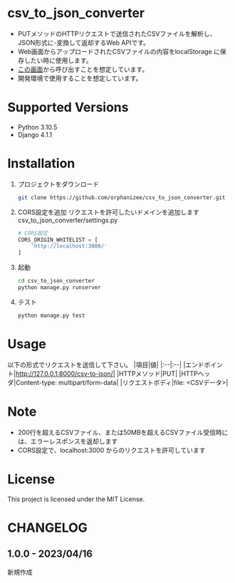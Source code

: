 # csv_to_json_converter
- PUTメソッドのHTTPリクエストで送信されたCSVファイルを解析し、JSON形式に-変換して返却するWeb APIです。
- Web画面からアップロードされたCSVファイルの内容をlocalStorage に保存したい時に使用します。
- [この画面](https://github.com/orphanizee/sakusaku)から呼び出すことを想定しています。
- 開発環境で使用することを想定しています。

# Supported Versions
- Python 3.10.5
- Django 4.1.1

# Installation
1. プロジェクトをダウンロード
    ```bash
    git clone https://github.com/orphanizee/csv_to_json_converter.git
    ```
1. CORS設定を追加
    リクエストを許可したいドメインを追加します
    csv_to_json_converter/settings.py
    ```python
    # CORS設定
    CORS_ORIGIN_WHITELIST = [
        'http://localhost:3000/'
    ]
    ```

1. 起動
    ```bash
    cd csv_to_json_converter
    python manage.py runserver
    ```

1. テスト
    ```bash
    python manage.py test
    ```

# Usage
以下の形式でリクエストを送信して下さい。
|項目|値|
|:--|:--|
|エンドポイント|http://127.0.0.1:8000/csv-to-json/|
|HTTPメソッド|PUT|
|HTTPヘッダ|Content-type: multipart/form-data|
|リクエストボディ|file: <CSVデータ>|

# Note
- 200行を超えるCSVファイル、または50MBを超えるCSVファイル受信時には、エラーレスポンスを返却します
- CORS設定で、localhost:3000 からのリクエストを許可しています

# License
This project is licensed under the MIT License.

# CHANGELOG
## 1.0.0 - 2023/04/16
新規作成
